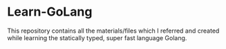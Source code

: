 # Learn-GoLang
This repository contains all the materials/files which I referred and created while learning the statically typed, super fast language Golang.
